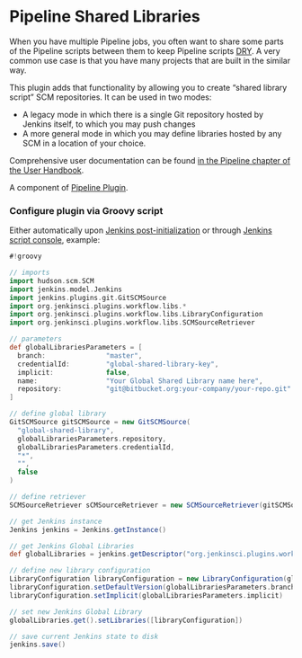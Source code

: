 # Pipeline Shared Libraries

When you have multiple Pipeline jobs, you often want to share some parts of the Pipeline scripts between them to keep Pipeline scripts [DRY](http://en.wikipedia.org/wiki/Don't_repeat_yourself).
A very common use case is that you have many projects that are built in the similar way.

This plugin adds that functionality by allowing you to create “shared library script” SCM repositories.
It can be used in two modes:

-   A legacy mode in which there is a single Git repository hosted by Jenkins itself, to which you may push changes
-   A more general mode in which you may define libraries hosted by any SCM in a location of your choice.

Comprehensive user documentation can be found [in the Pipeline chapter of the User Handbook](https://jenkins.io/doc/book/pipeline/shared-libraries/).

A component of [Pipeline Plugin](https://plugins.jenkins.io/workflow-aggregator).

### **Configure plugin via Groovy script**

Either automatically upon [Jenkins post-initialization](https://wiki.jenkins.io/display/JENKINS/Post-initialization+script) or through [Jenkins script console](https://wiki.jenkins.io/display/JENKINS/Jenkins+Script+Console),
example:

``` groovy
#!groovy

// imports
import hudson.scm.SCM
import jenkins.model.Jenkins
import jenkins.plugins.git.GitSCMSource
import org.jenkinsci.plugins.workflow.libs.*
import org.jenkinsci.plugins.workflow.libs.LibraryConfiguration
import org.jenkinsci.plugins.workflow.libs.SCMSourceRetriever

// parameters
def globalLibrariesParameters = [
  branch:               "master",
  credentialId:         "global-shared-library-key",
  implicit:             false,
  name:                 "Your Global Shared Library name here",
  repository:           "git@bitbucket.org:your-company/your-repo.git"
]

// define global library
GitSCMSource gitSCMSource = new GitSCMSource(
  "global-shared-library",
  globalLibrariesParameters.repository,
  globalLibrariesParameters.credentialId,
  "*",
  "",
  false
)

// define retriever
SCMSourceRetriever sCMSourceRetriever = new SCMSourceRetriever(gitSCMSource)

// get Jenkins instance
Jenkins jenkins = Jenkins.getInstance()

// get Jenkins Global Libraries
def globalLibraries = jenkins.getDescriptor("org.jenkinsci.plugins.workflow.libs.GlobalLibraries")

// define new library configuration
LibraryConfiguration libraryConfiguration = new LibraryConfiguration(globalLibrariesParameters.name, sCMSourceRetriever)
libraryConfiguration.setDefaultVersion(globalLibrariesParameters.branch)
libraryConfiguration.setImplicit(globalLibrariesParameters.implicit)

// set new Jenkins Global Library
globalLibraries.get().setLibraries([libraryConfiguration])

// save current Jenkins state to disk
jenkins.save()
```
